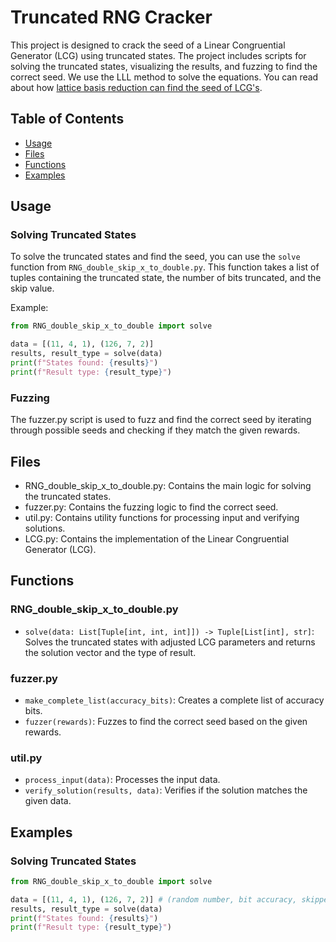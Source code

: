 
# Truncated RNG Cracker

This project is designed to crack the seed of a Linear Congruential Generator (LCG) using truncated states. The project includes scripts for solving the truncated states, visualizing the results, and fuzzing to find the correct seed. We use the LLL method to solve the equations. You can read about how [lattice basis reduction can find the seed of LCG's](https://github.com/spawnmason/randar-explanation/blob/master/README.md).

## Table of Contents

- [Usage](#usage)
- [Files](#files)
- [Functions](#functions)
- [Examples](#examples)

## Usage

### Solving Truncated States

To solve the truncated states and find the seed, you can use the `solve` function from `RNG_double_skip_x_to_double.py`. This function takes a list of tuples containing the truncated state, the number of bits truncated, and the skip value.

Example:
```python
from RNG_double_skip_x_to_double import solve

data = [(11, 4, 1), (126, 7, 2)]
results, result_type = solve(data)
print(f"States found: {results}")
print(f"Result type: {result_type}")
```

### Fuzzing

The fuzzer.py script is used to fuzz and find the correct seed by iterating through possible seeds and checking if they match the given rewards.

## Files

- RNG_double_skip_x_to_double.py: Contains the main logic for solving the truncated states.
- fuzzer.py: Contains the fuzzing logic to find the correct seed.
- util.py: Contains utility functions for processing input and verifying solutions.
- LCG.py: Contains the implementation of the Linear Congruential Generator (LCG).

## Functions

### RNG_double_skip_x_to_double.py

- `solve(data: List[Tuple[int, int, int]]) -> Tuple[List[int], str]`: Solves the truncated states with adjusted LCG parameters and returns the solution vector and the type of result.

### fuzzer.py

- `make_complete_list(accuracy_bits)`: Creates a complete list of accuracy bits.
- `fuzzer(rewards)`: Fuzzes to find the correct seed based on the given rewards.

### util.py

- `process_input(data)`: Processes the input data.
- `verify_solution(results, data)`: Verifies if the solution matches the given data.

## Examples

### Solving Truncated States

```python
from RNG_double_skip_x_to_double import solve

data = [(11, 4, 1), (126, 7, 2)] # (random number, bit accuracy, skipped steps)
results, result_type = solve(data)
print(f"States found: {results}")
print(f"Result type: {result_type}")
```

